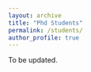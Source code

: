 ```yaml
---
layout: archive
title: "Phd Students"
permalink: /students/
author_profile: true
---
```

To be updated. 
